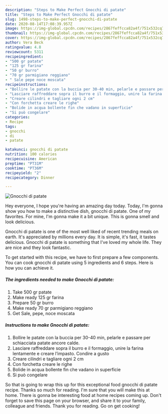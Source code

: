 ```yaml
---
description: "Steps to Make Perfect Gnocchi di patate"
title: "Steps to Make Perfect Gnocchi di patate"
slug: 1498-steps-to-make-perfect-gnocchi-di-patate
date: 2020-08-14T17:08:39.957Z
image: https://img-global.cpcdn.com/recipes/2867feffcca82a4f/751x532cq70/gnocchi-di-patate-recipe-main-photo.jpg
thumbnail: https://img-global.cpcdn.com/recipes/2867feffcca82a4f/751x532cq70/gnocchi-di-patate-recipe-main-photo.jpg
cover: https://img-global.cpcdn.com/recipes/2867feffcca82a4f/751x532cq70/gnocchi-di-patate-recipe-main-photo.jpg
author: Vera Beck
ratingvalue: 4.8
reviewcount: 5311
recipeingredient:
- "500 gr patate"
- "125 gr farina"
- "50 gr burro"
- "70 gr parmigiano reggiano"
- " Sale pepe noce moscata"
recipeinstructions:
- "Bollire le patate con la buccia per 30-40 min, pelarle e passare per schiacciata patate ancore calde."
- "Lasciare raffreddare sopra il burro e il formaggio, unire la farina lentamente e creare l’impasto. Condire a gusto"
- "Creare cilindri e tagliare ogni 2 cm"
- "Con forchetta creare le righe"
- "Bolide in acqua bollente fin che vadano in superficie"
- "Si può congelare"
categories:
- Recipe
tags:
- gnocchi
- di
- patate

katakunci: gnocchi di patate 
nutrition: 100 calories
recipecuisine: American
preptime: "PT31M"
cooktime: "PT36M"
recipeyield: "2"
recipecategory: Dinner

---
```



![Gnocchi di patate](https://img-global.cpcdn.com/recipes/2867feffcca82a4f/751x532cq70/gnocchi-di-patate-recipe-main-photo.jpg)

Hey everyone, I hope you're having an amazing day today. Today, I'm gonna show you how to make a distinctive dish, gnocchi di patate. One of my favorites. For mine, I'm gonna make it a bit unique. This is gonna smell and look delicious.



Gnocchi di patate is one of the most well liked of recent trending meals on earth. It's appreciated by millions every day. It is simple, it's fast, it tastes delicious. Gnocchi di patate is something that I've loved my whole life. They are nice and they look fantastic.


To get started with this recipe, we have to first prepare a few components. You can cook gnocchi di patate using 5 ingredients and 6 steps. Here is how you can achieve it.

<!--inarticleads1-->

##### The ingredients needed to make Gnocchi di patate:

1. Take 500 gr patate
1. Make ready 125 gr farina
1. Prepare 50 gr burro
1. Make ready 70 gr parmigiano reggiano
1. Get  Sale, pepe, noce moscata




<!--inarticleads2-->

##### Instructions to make Gnocchi di patate:

1. Bollire le patate con la buccia per 30-40 min, pelarle e passare per schiacciata patate ancore calde.
1. Lasciare raffreddare sopra il burro e il formaggio, unire la farina lentamente e creare l’impasto. Condire a gusto
1. Creare cilindri e tagliare ogni 2 cm
1. Con forchetta creare le righe
1. Bolide in acqua bollente fin che vadano in superficie
1. Si può congelare




So that is going to wrap this up for this exceptional food gnocchi di patate recipe. Thanks so much for reading. I'm sure that you will make this at home. There is gonna be interesting food at home recipes coming up. Don't forget to save this page on your browser, and share it to your family, colleague and friends. Thank you for reading. Go on get cooking!
